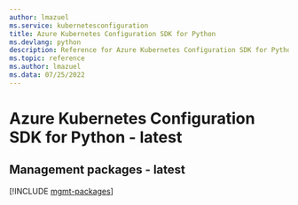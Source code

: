 ```yaml
---
author: lmazuel
ms.service: kubernetesconfiguration
title: Azure Kubernetes Configuration SDK for Python
ms.devlang: python
description: Reference for Azure Kubernetes Configuration SDK for Python
ms.topic: reference
ms.author: lmazuel
ms.data: 07/25/2022
---
```

# Azure Kubernetes Configuration SDK for Python - latest

## Management packages - latest
[!INCLUDE [mgmt-packages](kubernetes-configuration-mgmt-index.md)]